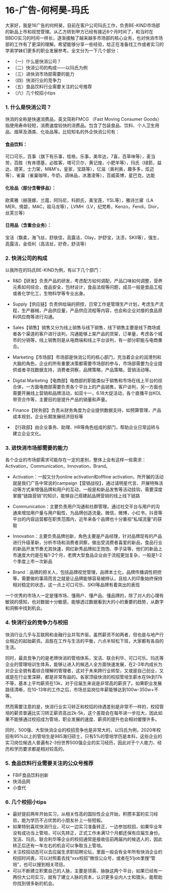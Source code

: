 # 16-广告-何柯昊-玛氏

大家好，我是16广告的何柯昊，目前在客户公司玛氏工作，负责BE-KIND市场部的新品上市和视觉管理。从乙方转到甲方已经有接近8个月时间了，和当时在BBDO实习的时间一样长，逐渐接触了越来越多市场部的核心业务，也对快消市场部的工作有了更深的理解。希望能够分享一些经验，给正在准备找工作或者实习的学弟学妹们更多的职业发展参考。全文分为一下几个部分：

* （一）什么是快消公司？
* （二）快消公司的构成——以玛氏为例
* （三）进快消市场部需要的能力
* （四）快消行业的竞争力
* （五）食品饮料行业需要关注的公号推荐
* （六）几个校招小tips

### 1. 什么是快消公司？

快消的全称是快速消费品，英文简称FMCG （Fast Moving Consumer Goods）指使用寿命较短，消费速度较快的消费品。包含了包装食品、饮料、个人卫生用品、烟草及酒类、化妆品等。比较知名的外企快消公司有：

#### 食品饮料：

可口可乐，百事（旗下有乐事，桂格，乐事，美年达，7喜，百草味等），麦当劳，百胜（有肯德基，必胜客，塔可贝尔，黄记煌，小肥羊等），玛氏（绿箭，益达，德芙，士力架，M&M's，皇家，宝路等），亿滋（奥利奥，趣多多，炫迈等），雀巢（雀巢咖啡，牛奶，调味品，冰激凌等），百威英博，星巴克，达能

#### 化妆品（部分含奢侈品）：

欧莱雅（赫莲娜，兰蔻，阿玛尼，科颜氏，美宝莲，YSL等），雅诗兰黛（LA MER，倩碧，MAC，祖马龙等），LVMH（LV，纪梵希，Kenzo，Fendi，Dior，丝芙兰等）

#### 日用品（含重合业务）：

宝洁（飘柔，海飞丝，舒肤佳，高露洁，Olay，护舒宝，汰渍，SKII等），强生，高露洁，金佰利（高洁丝，好奇，舒洁等）

### 2. 快消公司的构成

以我所在的玛氏BE-KIND为例，有以下几个部门：

* R&D【研发】负责产品的研发，考虑配方如何调配，产品口味如何调整，营养元素如何综合，食品安全，包材设计，食品法规等问题，成员一般是食品工程或者化学化工，生物科学等专业出身。

* Supply【供应链】负责供给端的把控，日常工作是管理生产计划，考虑生产流程，生产器械，产品供应量，产品供应流程等内容，也会和企业对接的食品原料供应商等进行沟通。

* Sales【销售】销售又分为线上销售与线下销售，线下销售主要是线下商场或者各个渠道的客户进行谈判，沟通能够上架产品的货架，订单量，考虑各个城市的分销等，线上销售则是从电商端和线上平台谈判，有一部分职能与电商重合。

* Marketing【市场部】市场部是快消公司的核心部门，充当着企业的润滑剂和大脑的角色，企业的所有重要决策都需要市场部的参与，市场部需要为企业提供或者寻找数据支持，消费者洞察，品牌策略，产品策略，营销活动等。

* Digital Marketing【电商部】电商部的职能类似于销售和市场在线上平台的综合体，一方面电商部需要负责各个平台上的产品销售，客户谈判，另一方面也需要开展线上营销和品牌活动，如双十一，6.18大促活动，各个直播平台KOL带货合作等，主要目的是提升产品的销量和声量。

* Finance【财务部】负责从财务角度为企业提供数据支持，如预算管理，产品成本规划，企业长期发展经济目标等

* 【行政部】由企业事务、助理、HR等角色组成的部门，帮助企业日常运转与建立企业文化。

### 3. 进快消市场部需要的能力

各个企业的市场部需求可能存在一定的差别，整体上会有这样一些需求：Activation，Communication，Innovation，Brand。

* Activation：一般又分为online activation和offline activation，所开展的活动就是我们广告中常说的campaign【营销战役】，通过请明星代言、开展特殊活动等方式来增强品牌和用户的互动，一般是和新品发售等活动挂钩，需要深度掌握“链路营销”的知识，能够自己搭建起品牌营销的线上线下链路

* Communication：主要负责用户沟通和社群管理，通过社交平台与用户的沟通来增加用户量与用户黏性，为品牌创造流量。微信，微博，小红书，抖音等平台的内容运营都在职责范围内，近年来各个品牌也十分重视“私域流量”的获取

* Innovation：主要负责品牌创新，角色主要是产品经理，针对品牌现有的产品进行升级革新，分析市场和消费者洞察，做出受消费者喜爱的新品，食品行业的新品开发节奏尤其快速，网红新秀品牌如王饱饱、李子柒等，他们的新品上市速度大约是在每1-2个月，老牌大型食品企业由于流程更加复杂，一般是1-2个季度上市一次新品

* Brand：品牌的把关人，包括品牌视觉管理，品牌本土化，品牌传播调性把控等，需要做的事简而言之就是让品牌能够容易被辨认，且给人的印象始终保持相对稳定的状态，这一点上可口可乐、SKII等品牌有着突出的表现

一个优秀的市场人一定是懂市场、懂用户、懂产品、懂品牌的，除了对人的心理有敏锐的感知，也对数据十分敏感，能够透过数据看到大的小的重要的趋势，从数字和洞察中找到机会。

### 4. 快消行业的竞争力与校招

快消行业几乎与互联网和金融行业并驾齐驱，虽然薪资不如两者，但也是与地产行业相近的起始薪资。且胜在工作与生活的平衡，六点半轻松下班，大家都有各自的生活。

同时，最具竞争力的是老牌快消的管培体系，宝洁、联合利华、可口可乐、玛氏等企业的管理培训生体系，能够让进入的候选人全方面快速发展，在2-3年内成长为对企业全貌有着综合理解的管理者，这对于未来跨行业转型，又或是自己创业，又或是在行业里深耕，都是非常有益的。各家顶级快消的校招管培生薪水在9k到17k不等，基本上平均薪资在13k，对于应届生来说是非常高的薪资了。如果职业发展路径清晰，在10-13年的工作之后，市场总监岗位年薪能够达到100w-350w+不等。

然而需要注意的是，快消行业实习转正和校招的待遇差别是非常不一样的，校招管培的薪资普遍比实习转正薪资高出2k-5k，这个差距会在每年进一步拉大，因此如果不能够通过校招成为管培，职业发展的速度、薪资的提升也会相对缓慢许多。

同时，500强、大型快消企业的校招竞争也是非常大的，以玛氏为例，2020年校招有95%以上的管培生是985海归硕士，只有5%的管培学历是本科，这些企业的实习岗位候选人普遍有2-3份世界500强企业的实习经历，因此对于个人能力、经历和学历要求都是相对较高的。

### 5. 食品饮料行业需要关注的公众号推荐

* FBIF食品饮料创新
* 快消品网
* 小食代

### 6. 几个校招小tips

* 最好提前两年开始实习，从相关性高的国际性企业开始，积攒丰富的实习经验，能为学历不占优势的小朋友补上一些短板。
* 如果特别喜欢快消行业，可以一边实习准备转正，一边参加校招，如果毕业年没有成功当上管培，可以先转正，正式工作未满12个月都还保有应届生身份。宝洁、玛氏、联合利华等企业的校招通常是接收往前两届内的候选人的，因此转正后还有一年左右的机会可以争取当上管培。
* 关注校招动态可以去应届生求职招聘论坛，里面一般会有全年所有快消企业的校招时间表，可以对照着去找“xxx校招”微信公众号，或者在51job里搜“管培”，也可以搜到相关项目。
* 可以不断建立积累自己的人脉，主要是领英、脉脉这两个平台，如果已经有一两份大公司实习，就有了建立人脉的资本，认识更多业内人士和猎头，能帮助你找到很多新的机会。